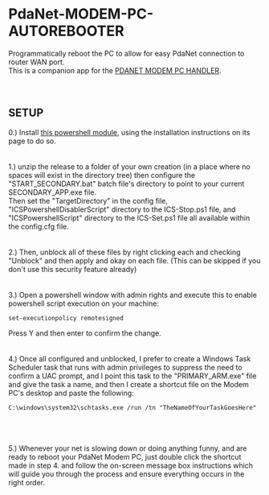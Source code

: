 # PdaNet-MODEM-PC-AUTOREBOOTER
Programmatically reboot the PC to allow for easy PdaNet connection to router WAN port.<br>
This is a companion app for the [PDANET MODEM PC HANDLER](https://github.com/A-gent/PDAnet-Modem-PC-Handler/tree/main).
<br><br><br>

## SETUP

0.) Install [this powershell module](https://github.com/loxia01/PSInternetConnectionSharing), using the installation instructions on its page to do so.
<br>
<br>
<br>
1.) unzip the release to a folder of your own creation (in a place where no spaces will exist in the directory tree) then configure the "START_SECONDARY.bat" batch file's directory to point to your current SECONDARY_APP.exe file. <br> Then set the "TargetDirectory" in the config file, "ICSPowershellDisablerScript" directory to the ICS-Stop.ps1 file, and "ICSPowershellScript" directory to the ICS-Set.ps1 file all available within the config.cfg file.
<br>
<br>
<br>
2.) Then, unblock all of these files by right clicking each and checking "Unblock" and then apply and okay on each file. (This can be skipped if you don't use this security feature already)
<br>
<br>
<br>
3.) Open a powershell window with admin rights and execute this to enable powershell script execution on your machine:
```
set-executionpolicy remotesigned
```
Press Y and then enter to confirm the change.
<br>
<br>
<br>
4.) Once all configured and unblocked, I prefer to create a Windows Task Scheduler task that runs with admin privileges to suppress the need to confirm a UAC prompt, and I point this task to the "PRIMARY_ARM.exe" file and give the task a name, and then I create a shortcut file on the Modem PC's desktop and paste the following: 
```
C:\windows\system32\schtasks.exe /run /tn "TheNameOfYourTaskGoesHere"
```
<br>
<br>
<br>
5.) Whenever your net is slowing down or doing anything funny, and are ready to reboot your PdaNet Modem PC, just double click the shortcut made in step 4. and follow the on-screen message box instructions which will guide you through the process and ensure everything occurs in the right order.





